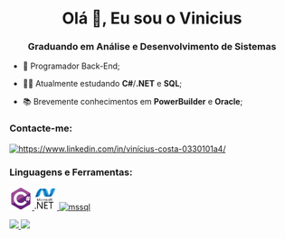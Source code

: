 <h1 align="center">Olá 👋, Eu sou o Vinicius</h1>
<h3 align="center">Graduando em Análise e Desenvolvimento de Sistemas</h3>

- 🔭 Programador Back-End;

- 👨‍💻 Atualmente estudando **C#**/**.NET** e **SQL**;

- 📚 Brevemente conhecimentos em **PowerBuilder** e **Oracle**;



<h3 align="left">Contacte-me:</h3>
<p align="left">
<a href="https://www.linkedin.com/in/vinicius-costa-0330101a4/" target="blank"><img align="center" src="https://raw.githubusercontent.com/rahuldkjain/github-profile-readme-generator/master/src/images/icons/Social/linked-in-alt.svg" alt="https://www.linkedin.com/in/vinícius-costa-0330101a4/" height="30" width="40" /></a>
</p>

<h3 align="left">Linguagens e Ferramentas:</h3>
<p align="left"> <a href="https://www.w3schools.com/cs/" target="_blank" rel="noreferrer"> <img src="https://raw.githubusercontent.com/devicons/devicon/master/icons/csharp/csharp-original.svg" alt="csharp" width="40" height="40"/> </a> <a href="https://dotnet.microsoft.com/" target="_blank" rel="noreferrer"> <img src="https://raw.githubusercontent.com/devicons/devicon/master/icons/dot-net/dot-net-original-wordmark.svg" alt="dotnet" width="40" height="40"/> </a> </a> <a href="https://www.microsoft.com/en-us/sql-server" target="_blank" rel="noreferrer"> <img src="https://www.svgrepo.com/show/303229/microsoft-sql-server-logo.svg" alt="mssql" width="40" height="40"/> </p> 

<img height="175em" src="https://github-readme-stats.vercel.app/api?username=viniccosta&show_icons=true&theme=dark&include_all_commits=true&count_private=true"/> <img height="175em" src="https://github-readme-stats.vercel.app/api/top-langs/?username=viniccosta&layout=compact&langs_count=7&theme=dark"/>

<!---
<h1 align="center">Olá 👋, Eu sou o Vinicius</h1>
<h3 align="center">Ingressante na programação back end e buscando por novos conhecimentos</h3>

- 🔭 Em busca de novas oportunidades para desenvolver os conhecimentos

- 🌱 Atualmente estudando **C#** e **.NET**

- 📚 Brevemente conhecimentos em **SQL** e **Oracle**

- 👨‍💻 Desenvolvendo os primeiros projetos

<h3 align="left">Connect with me:</h3>
<p align="left">
<a href="https://linkedin.com/in/https://www.linkedin.com/in/vinícius-costa-0330101a4/" target="blank"><img align="center" src="https://raw.githubusercontent.com/rahuldkjain/github-profile-readme-generator/master/src/images/icons/Social/linked-in-alt.svg" alt="https://www.linkedin.com/in/vinícius-costa-0330101a4/" height="30" width="40" /></a>
</p>

<h3 align="left">Languages and Tools:</h3>
<p align="left"> <a href="https://www.w3schools.com/cs/" target="_blank" rel="noreferrer"> <img src="https://raw.githubusercontent.com/devicons/devicon/master/icons/csharp/csharp-original.svg" alt="csharp" width="40" height="40"/> </a> <a href="https://dotnet.microsoft.com/" target="_blank" rel="noreferrer"> <img src="https://raw.githubusercontent.com/devicons/devicon/master/icons/dot-net/dot-net-original-wordmark.svg" alt="dotnet" width="40" height="40"/> </a> </p>

<p><img align="center" src="https://github-readme-stats.vercel.app/api/top-langs?username=viniccosta&show_icons=true&theme=dark&title_color=ffffff&text_color=ffffff&locale=en&layout=compact" alt="viniccosta" /></p>

<!---
VinicCosta/VinicCosta is a ✨ special ✨ repository because its `README.md` (this file) appears on your GitHub profile.
You can click the Preview link to take a look at your changes.
--->
